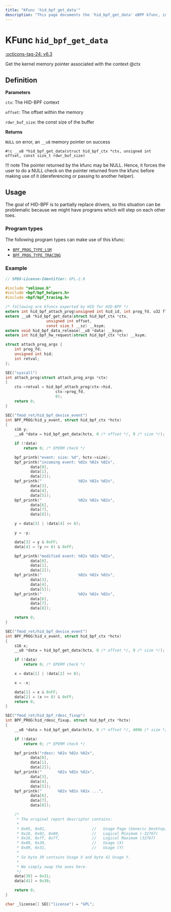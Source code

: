 ```yaml
---
title: "KFunc 'hid_bpf_get_data'"
description: "This page documents the 'hid_bpf_get_data' eBPF kfunc, including its definition, usage, program types that can use it, and examples."
---
```

# KFunc `hid_bpf_get_data`

<!-- [FEATURE_TAG](hid_bpf_get_data) -->
[:octicons-tag-24: v6.3](https://github.com/torvalds/linux/commit/f5c27da4e3c8a2e42fb4f41a0c685debcb9af294)
<!-- [/FEATURE_TAG] -->

Get the kernel memory pointer associated with the context @ctx

## Definition

**Parameters**

`ctx`: The HID-BPF context

`offset`: The offset within the memory

`rdwr_buf_size`: the const size of the buffer

**Returns**

`NULL` on error, an `__u8` memory pointer on success

<!-- [KFUNC_DEF] -->
`#!c __u8 *hid_bpf_get_data(struct hid_bpf_ctx *ctx, unsigned int offset, const size_t rdwr_buf_size)`

!!! note
	The pointer returned by the kfunc may be NULL. Hence, it forces the user to do a NULL check on the pointer returned 
	from the kfunc before making use of it (dereferencing or passing to another helper).
<!-- [/KFUNC_DEF] -->

## Usage

The goal of HID-BPF is to partially replace drivers, so this situation can be problematic because we might have programs which will step on each other toes.

### Program types

The following program types can make use of this kfunc:

<!-- [KFUNC_PROG_REF] -->
- [`BPF_PROG_TYPE_LSM`](../program-type/BPF_PROG_TYPE_LSM.md)
- [`BPF_PROG_TYPE_TRACING`](../program-type/BPF_PROG_TYPE_TRACING.md)
<!-- [/KFUNC_PROG_REF] -->

### Example

```c
// SPDX-License-Identifier: GPL-2.0

#include "vmlinux.h"
#include <bpf/bpf_helpers.h>
#include <bpf/bpf_tracing.h>

/* following are kfuncs exported by HID for HID-BPF */
extern int hid_bpf_attach_prog(unsigned int hid_id, int prog_fd, u32 flags) __ksym;
extern __u8 *hid_bpf_get_data(struct hid_bpf_ctx *ctx,
			      unsigned int offset,
			      const size_t __sz) __ksym;
extern void hid_bpf_data_release(__u8 *data) __ksym;
extern int hid_bpf_hw_request(struct hid_bpf_ctx *ctx) __ksym;

struct attach_prog_args {
	int prog_fd;
	unsigned int hid;
	int retval;
};

SEC("syscall")
int attach_prog(struct attach_prog_args *ctx)
{
	ctx->retval = hid_bpf_attach_prog(ctx->hid,
					  ctx->prog_fd,
					  0);
	return 0;
}

SEC("fmod_ret/hid_bpf_device_event")
int BPF_PROG(hid_y_event, struct hid_bpf_ctx *hctx)
{
	s16 y;
	__u8 *data = hid_bpf_get_data(hctx, 0 /* offset */, 9 /* size */);

	if (!data)
		return 0; /* EPERM check */

	bpf_printk("event: size: %d", hctx->size);
	bpf_printk("incoming event: %02x %02x %02x",
		   data[0],
		   data[1],
		   data[2]);
	bpf_printk("                %02x %02x %02x",
		   data[3],
		   data[4],
		   data[5]);
	bpf_printk("                %02x %02x %02x",
		   data[6],
		   data[7],
		   data[8]);

	y = data[3] | (data[4] << 8);

	y = -y;

	data[3] = y & 0xFF;
	data[4] = (y >> 8) & 0xFF;

	bpf_printk("modified event: %02x %02x %02x",
		   data[0],
		   data[1],
		   data[2]);
	bpf_printk("                %02x %02x %02x",
		   data[3],
		   data[4],
		   data[5]);
	bpf_printk("                %02x %02x %02x",
		   data[6],
		   data[7],
		   data[8]);

	return 0;
}

SEC("fmod_ret/hid_bpf_device_event")
int BPF_PROG(hid_x_event, struct hid_bpf_ctx *hctx)
{
	s16 x;
	__u8 *data = hid_bpf_get_data(hctx, 0 /* offset */, 9 /* size */);

	if (!data)
		return 0; /* EPERM check */

	x = data[1] | (data[2] << 8);

	x = -x;

	data[1] = x & 0xFF;
	data[2] = (x >> 8) & 0xFF;
	return 0;
}

SEC("fmod_ret/hid_bpf_rdesc_fixup")
int BPF_PROG(hid_rdesc_fixup, struct hid_bpf_ctx *hctx)
{
	__u8 *data = hid_bpf_get_data(hctx, 0 /* offset */, 4096 /* size */);

	if (!data)
		return 0; /* EPERM check */

	bpf_printk("rdesc: %02x %02x %02x",
		   data[0],
		   data[1],
		   data[2]);
	bpf_printk("       %02x %02x %02x",
		   data[3],
		   data[4],
		   data[5]);
	bpf_printk("       %02x %02x %02x ...",
		   data[6],
		   data[7],
		   data[8]);

	/*
	 * The original report descriptor contains:
	 *
	 * 0x05, 0x01,                    //   Usage Page (Generic Desktop)      30
	 * 0x16, 0x01, 0x80,              //   Logical Minimum (-32767)          32
	 * 0x26, 0xff, 0x7f,              //   Logical Maximum (32767)           35
	 * 0x09, 0x30,                    //   Usage (X)                         38
	 * 0x09, 0x31,                    //   Usage (Y)                         40
	 *
	 * So byte 39 contains Usage X and byte 41 Usage Y.
	 *
	 * We simply swap the axes here.
	 */
	data[39] = 0x31;
	data[41] = 0x30;

	return 0;
}

char _license[] SEC("license") = "GPL";
```
